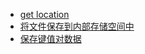* [get location](https://developer.android.google.cn/training/location/retrieve-current?hl=zh-cn)
* [将文件保存到内部存储空间中](https://developer.android.com/training/data-storage/files/internal?hl=zh-cn)
* [保存键值对数据](https://developer.android.com/training/data-storage/shared-preferences?hl=zh-cn)

